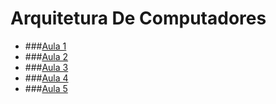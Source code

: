 # Arquitetura De Computadores
- ###[Aula 1](https://github.com/victordcsilva/ArquiteturaDeComputadores/blob/master/Arquitetura_Aula1.ipynb)
- ###[Aula 2](https://github.com/victordcsilva/ArquiteturaDeComputadores/blob/master/Arquitetura_Aula2.ipynb)
- ###[Aula 3](https://github.com/victordcsilva/ArquiteturaDeComputadores/blob/master/Arquitetura_Aula3.ipynb)
- ###[Aula 4](https://github.com/victordcsilva/ArquiteturaDeComputadores/blob/master/Arquitetura_Aula4.ipynb)
- ###[Aula 5](https://github.com/victordcsilva/ArquiteturaDeComputadores/blob/master/Arquitetura_Aula5.ipynb)

